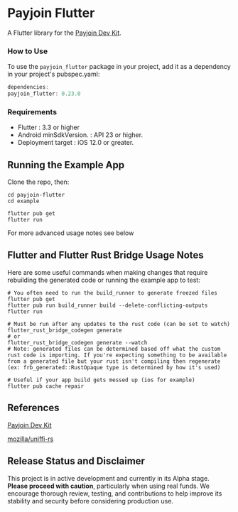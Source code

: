 # Payjoin Flutter

A Flutter library for the [Payjoin Dev Kit](https://payjoindevkit.org/).

### How to Use

To use the `payjoin_flutter` package in your project, add it as a dependency in your project's pubspec.yaml:

```dart
dependencies:
payjoin_flutter: 0.23.0
```
### Requirements

- Flutter : 3.3 or higher
- Android minSdkVersion. : API 23 or higher.
- Deployment target : iOS 12.0 or greater.


## Running the Example App
Clone the repo, then:

```shell
cd payjoin-flutter
cd example

flutter pub get
flutter run
```

For more advanced usage notes see below

## Flutter and Flutter Rust Bridge Usage Notes
Here are some useful commands when making changes that require rebuilding the generated code or running the example app to test:

```shell
# You often need to run the build_runner to generate freezed files
flutter pub get
flutter pub run build_runner build --delete-conflicting-outputs
flutter run

# Must be run after any updates to the rust code (can be set to watch)
flutter_rust_bridge_codegen generate
# or
flutter_rust_bridge_codegen generate --watch
# Note: generated files can be determined based off what the custom rust code is importing. If you're expecting something to be available from a generated file but your rust isn't compiling then regenerate (ex: frb_generated::RustOpaque type is determined by how it's used)

# Useful if your app build gets messed up (ios for example)
flutter pub cache repair
```

## References

[Payjoin Dev Kit](https://payjoindevkit.org/)

[mozilla/uniffi-rs](https://github.com/mozilla/uniffi-rs)

## Release Status and Disclaimer

This project is in active development and currently in its Alpha stage. **Please proceed with caution**, particularly when using real funds.
We encourage thorough review, testing, and contributions to help improve its stability and security before considering production use.
